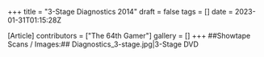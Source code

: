 +++
title = "3-Stage Diagnostics 2014"
draft = false
tags = []
date = 2023-01-31T01:15:28Z

[Article]
contributors = ["The 64th Gamer"]
gallery = []
+++
##Showtape Scans / Images:##
<gallery>
Diagnostics_3-stage.jpg|3-Stage DVD
</gallery>